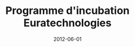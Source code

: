 ---
title: "Programme d'incubation Euratechnologies"
organization: "Euratechnologies"
date: "2012-06-01"
order: 3
project: "EcoTa.co"
description: "Sélection pour le programme d'incubation d'Euratechnologies avec EcoTa.co. Programme d'accompagnement pour startups tech."
achievements:
  - "Sélection parmi 200+ candidatures"
  - "Accompagnement business et technique"
  - "Mentorat par des experts"
  - "Accès à un réseau d'entrepreneurs"
impact: "Développement accéléré de la startup et structuration de l'équipe technique"
---